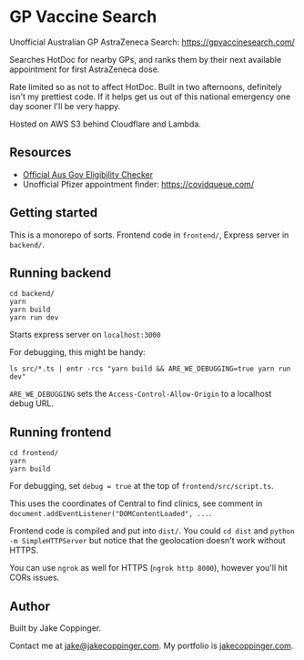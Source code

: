 GP Vaccine Search
=================

Unofficial Australian GP AstraZeneca Search: https://gpvaccinesearch.com/

Searches HotDoc for nearby GPs, and ranks them by their next available appointment for first AstraZeneca dose.

Rate limited so as not to affect HotDoc.
Built in two afternoons, definitely isn't my prettiest code. If it helps get us out of this national emergency one day sooner I'll be very happy.

Hosted on AWS S3 behind Cloudflare and Lambda.

## Resources
- [Official Aus Gov Eligibility Checker](https://covid-vaccine.healthdirect.gov.au/eligibility?lang=en)
- Unofficial Pfizer appointment finder: https://covidqueue.com/

## Getting started

This is a monorepo of sorts. Frontend code in `frontend/`, Express server
in `backend/`.

## Running backend

```
cd backend/
yarn
yarn build
yarn run dev
```

Starts express server on `localhost:3000`

For debugging, this might be handy:

`ls src/*.ts | entr -rcs "yarn build && ARE_WE_DEBUGGING=true yarn run dev"`

`ARE_WE_DEBUGGING` sets the `Access-Control-Allow-Origin` to a localhost debug URL.

## Running frontend
```
cd frontend/
yarn
yarn build
```

For debugging, set `debug = true` at the top of `frontend/src/script.ts`.

This uses the coordinates of Central to find clinics, see comment in
`document.addEventListener("DOMContentLoaded", ...`.

Frontend code is compiled and put into `dist/`. 
You could `cd dist` and `python -m SimpleHTTPServer` but notice that the geolocation doesn't work without HTTPS.

You can use `ngrok` as well for HTTPS (`ngrok http 8000`), however you'll hit CORs issues.

## Author

Built by Jake Coppinger.

Contact me at [jake@jakecoppinger.com](mailto:jakecoppinger.com). My portfolio is [jakecoppinger.com](https://jakecoppinger.com).
